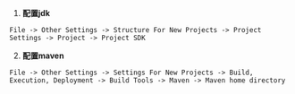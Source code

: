 1. **配置jdk**
```
File -> Other Settings -> Structure For New Projects -> Project Settings -> Project -> Project SDK
```

2. **配置maven**
```
File -> Other Settings -> Settings For New Projects -> Build, Execution, Deployment -> Build Tools -> Maven -> Maven home directory
```
